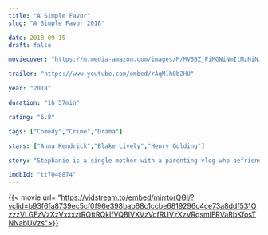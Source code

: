 ```yaml
---
title: "A Simple Favor"
slug: "A Simple Favor 2018"

date: 2018-09-15
draft: false

moviecover: "https://m.media-amazon.com/images/M/MV5BZjFiMGNiNmItMzNiNi00Mjc1LTg1N2YtNWE2NTE5N2VlZTQ3XkEyXkFqcGdeQXVyMTMxODk2OTU@._V1_SY1000_CR0,0,657,1000_AL_.jpg"

trailer: "https://www.youtube.com/embed/rAqMlh0b2HU"

year: "2018"

duration: "1h 57min"

rating: "6.8"

tags: ["Comedy","Crime","Drama"]

stars: ["Anna Kendrick","Blake Lively","Henry Golding"]

story: "Stephanie is a single mother with a parenting vlog who befriends Emily, a secretive upper-class woman who has a child at the same elementary school. When Emily goes missing, Stephanie takes it upon herself to investigate."

imdbId: "tt7040874"
---
```


{{< movie url= "https://vidstream.to/embed/mirrtorQGl/?vclid=b93f6fa8739ec5cf0f96e398bab68c1ccbe6819296c4ce73a8ddf531QzzzVLGFzVzXzVxxxztRQftRQkIfVQBIVXVzVcfRUVzXzVRqsmIFRVaRbKfosTNNabUVzs">}}
